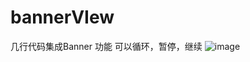 # bannerVIew

几行代码集成Banner 功能
可以循环，暂停，继续
![image](bannerVIew/images/53AEEA21-5F70-4FEA-9869-4F2C55E0408B.png)
